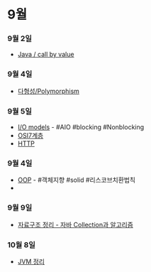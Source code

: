 # 9월

### 9월 2일
- [Java / call by value](./source/callbyvalue.md) 

### 9월 4일
- [다형성/Polymorphism](./source/다형성.md)

### 9월 5일
- [I/O models](./source/IOmodels.md) - #AIO #blocking #Nonblocking
- [OSI7계층](./source/네트워크7계층.md)
- [HTTP](./source/About-HTTP.md)

### 9월 4일

- [OOP](./source/oop.md) - #객체지향 #solid #리스코브치환법칙
-  

### 9월 9일

- [자료구조 정리 - 자바 Collection과 알고리즘](./source/datastructure.md)

### 10월 8일

- [JVM 정리](./aboutJVM.pptx)

